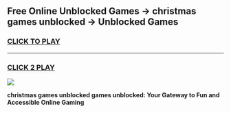 
## Free Online Unblocked Games → christmas games unblocked → Unblocked Games
<h3>
<a href="https://premium.freeplayer.one?title=christmas_games_unblocked&ref=21F">CLICK TO PLAY</a></h3>
<hr>

<h3>
<a href="https://premium.freeplayer.one?title=christmas_games_unblocked&ref=21F">CLICK 2 PLAY</a>
  
</h3>

<a href="https://premium.freeplayer.one?title=christmas_games_unblocked&ref=21F/"><img src="https://clearcache.store/games.png"></a>


**christmas games unblocked games unblocked: Your Gateway to Fun and Accessible Online Gaming**
